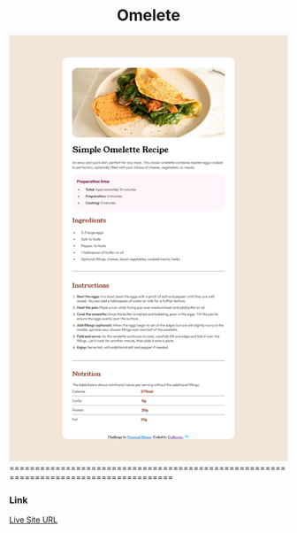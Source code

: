<h1 align="center"> Omelete </h1>
<img src="design/pagina.png">
======================================================================================

### Link
<p><a href="https://munizgdm.github.io/omelete/" target=""_blank>Live Site URL</a></p>
